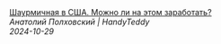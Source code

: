 <!--2024-10-29 15:00:53-->
<div class="yb">
  <a class="nodecor" href="/index.html?rabota/shaurmichnaya_v_ssha_mojno_li_na_etom_zarabotat">
    <img class="preview" data-videoid="hURqYi9pVuA" src="https://i1.ytimg.com/vi/hURqYi9pVuA/hqdefault.jpg" align="middle" alt="">
  </a>
  <div class="inlbl text">
    <a class="nodecor" href="/index.html?rabota/shaurmichnaya_v_ssha_mojno_li_na_etom_zarabotat">Шаурмичная в США. Можно ли на этом заработать?</a><br>
    <i class="smaller2">Анатолий Полховский | HandyTeddy </i><br>
    <i class="smaller3">2024-10-29</i>
  </div>
</div>
